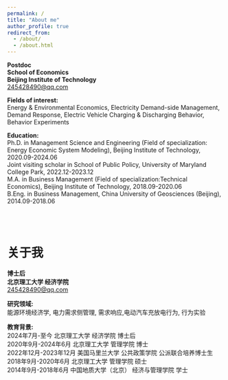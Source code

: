 ```yaml
---
permalink: /
title: "About me"
author_profile: true
redirect_from: 
  - /about/
  - /about.html
---
```

**Postdoc**  
**School of Economics**  
**Beijing Institute of Technology**  
245428490@qq.com


**Fields of interest:**  
Energy & Environmental Economics, Electricity Demand-side Management, Demand Response, Electric Vehicle Charging & Discharging Behavior, Behavior Experiments

**Education:**  
Ph.D. in Management Science and Engineering (Field of specialization: Energy Economic System Modeling), Beijing Institute of Technology, 2020.09-2024.06  
Joint visiting scholar in School of Public Policy, University of Maryland College Park, 2022.12-2023.12  
M.A. in Business Management (Field of specialization:Technical Economics), Beijing Institute of Technology, 2018.09-2020.06  
B.Eng. in Business Management, China University of Geosciences (Beijing), 2014.09-2018.06  
<br>
<br>
<br>

关于我
======
**博士后**  
**北京理工大学 经济学院**  
245428490@qq.com

**研究领域:**  
能源环境经济学, 电力需求侧管理, 需求响应,电动汽车充放电行为, 行为实验

**教育背景:**  
2024年7月-至今 北京理工大学 经济学院 博士后  
2020年9月-2024年6月 北京理工大学 管理学院 博士  
2022年12月-2023年12月 美国马里兰大学 公共政策学院 公派联合培养博士生  
2018年9月-2020年6月 北京理工大学 管理学院 硕士  
2014年9月-2018年6月 中国地质大学（北京） 经济与管理学院 学士



